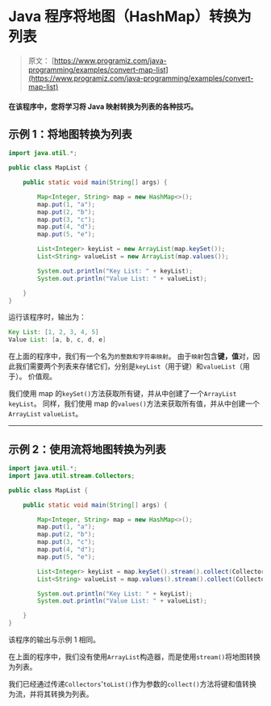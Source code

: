# Java 程序将地图（HashMap）转换为列表

> 原文： [https://www.programiz.com/java-programming/examples/convert-map-list](https://www.programiz.com/java-programming/examples/convert-map-list)

#### 在该程序中，您将学习将 Java 映射转换为列表的各种技巧。

## 示例 1：将地图转换为列表

```java
import java.util.*;

public class MapList {

    public static void main(String[] args) {

        Map<Integer, String> map = new HashMap<>();
        map.put(1, "a");
        map.put(2, "b");
        map.put(3, "c");
        map.put(4, "d");
        map.put(5, "e");

        List<Integer> keyList = new ArrayList(map.keySet());
        List<String> valueList = new ArrayList(map.values());

        System.out.println("Key List: " + keyList);
        System.out.println("Value List: " + valueList);

    }
}
```

运行该程序时，输出为：

```java
Key List: [1, 2, 3, 4, 5]
Value List: [a, b, c, d, e]
```

在上面的程序中，我们有一个名为`的整数和字符串映射`。 由于`映射`包含**键，值**对，因此我们需要两个列表来存储它们，分别是`keyList`（用于键）和`valueList`（用于）。 价值观。

我们使用 map 的`keySet()`方法获取所有键，并从中创建了一个`ArrayList` `keyList`。 同样，我们使用 map 的`values()`方法来获取所有值，并从中创建一个`ArrayList` `valueList`。

* * *

## 示例 2：使用流将地图转换为列表

```java
import java.util.*;
import java.util.stream.Collectors;

public class MapList {

    public static void main(String[] args) {

        Map<Integer, String> map = new HashMap<>();
        map.put(1, "a");
        map.put(2, "b");
        map.put(3, "c");
        map.put(4, "d");
        map.put(5, "e");

        List<Integer> keyList = map.keySet().stream().collect(Collectors.toList());
        List<String> valueList = map.values().stream().collect(Collectors.toList());

        System.out.println("Key List: " + keyList);
        System.out.println("Value List: " + valueList);

    }
}
```

该程序的输出与示例 1 相同。

在上面的程序中，我们没有使用`ArrayList`构造器，而是使用`stream()`将地图转换为列表。

我们已经通过传递`Collectors`'`toList()`作为参数的`collect()`方法将键和值转换为流，并将其转换为列表。